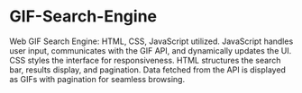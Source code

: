 # GIF-Search-Engine
 Web GIF Search Engine: HTML, CSS, JavaScript utilized. JavaScript handles user input, communicates with the GIF API, and dynamically updates the UI. CSS styles the interface for responsiveness. HTML structures the search bar, results display, and pagination. Data fetched from the API is displayed as GIFs with pagination for seamless browsing.
